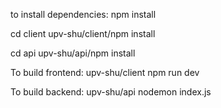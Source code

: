to install dependencies:
npm install


cd client
upv-shu/client/npm install

cd api
upv-shu/api/npm install 

To build frontend: 
upv-shu/client
npm run dev 

To build backend: 
upv-shu/api
nodemon index.js
